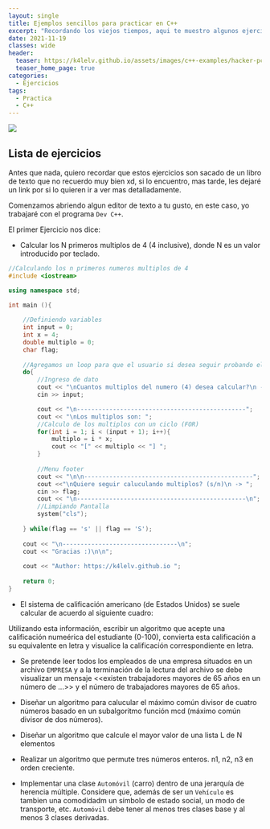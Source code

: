 ```yaml
---
layout: single
title: Ejemplos sencillos para practicar en C++
excerpt: "Recordando los viejos tiempos, aqui te muestro algunos ejercicios buenos para practicar logica de programacion en el lenguaje de C++, Veamos de cuantos eres capaz de resolver."
date: 2021-11-19
classes: wide
header:
  teaser: https://k4lelv.github.io/assets/images/c++-examples/hacker-pc-blue.png
  teaser_home_page: true
categories:
  - Ejercicios
tags:
  - Practica
  - C++
---
```


![](https://k4lelv.github.io/assets/images/c++-examples/vs-code-in-a-computer.jpg)

## Lista de ejercicios

Antes que nada, quiero recordar que estos ejercicios son sacado de un libro de texto que no recuerdo muy bien xd, si lo encuentro, mas tarde, les dejaré un link por si lo quieren ir a ver mas detalladamente.

Comenzamos abriendo algun editor de texto a tu gusto, en este caso, yo trabajaré con el programa `Dev C++`.

El primer Ejercicio nos dice:

* Calcular los N primeros multiplos de 4 (4 inclusive), donde N es un valor introducido por teclado.

```c++
//Calculando los n primeros numeros multiplos de 4
#include <iostream>

using namespace std;

int main (){
	
	//Definiendo variables
	int input = 0;
	int x = 4;
	double multiplo = 0;
	char flag;
	
	//Agregamos un loop para que el usuario si desea seguir probando el codigo lo pueda hacer sin necesidad de volverlo a correr
	do{
		//Ingreso de dato
		cout << "\nCuantos multiplos del numero (4) desea calcular?\n -> ";
		cin >> input;

		cout << "\n-----------------------------------------------";
		cout << "\nLos multiplos son: ";
		//Calculo de los multiplos con un ciclo (FOR)
		for(int i = 1; i < (input + 1); i++){
			multiplo = i * x;
			cout << "[" << multiplo << "] ";
		}
		
		//Menu footer
		cout << "\n\n-----------------------------------------------";
		cout <<"\nQuiere seguir caluculando multiplos? (s/n)\n -> ";
		cin >> flag;
		cout << "\n-----------------------------------------------\n";
		//Limpiando Pantalla
		system("cls");
		
	} while(flag == 's' || flag == 'S');
	
	cout << "\n--------------------------------\n";
	cout << "Gracias :)\n\n";
	
	cout << "Author: https://k4lelv.github.io ";
	
	return 0;
}
```

* El sistema de calificación americano (de Estados Unidos) se suele calcular de acuerdo al siguiente cuadro:


Utilizando esta información, escribir un algoritmo que acepte una calificación numeérica del estudiante (0-100), convierta esta calificación a su equivalente en letra y visualice la calificación correspondiente en letra.


* Se pretende leer todos los empleados de una empresa situados en un archivo `EMPRESA` y a la terminación de la lectura del archivo se debe visualizar un mensaje <<existen trabajadores mayores de 65 años en un número de ...>> y el número de trabajadores mayores de 65 años.


* Diseñar un algoritmo para calucular el máximo común divisor de cuatro números basado en un subalgoritmo función mcd (máximo común divisor de dos números).


* Diseñar un algoritmo que calcule el mayor valor de una lista L de N elementos


* Realizar un algoritmo que permute tres números enteros. n1, n2, n3 en orden creciente.


* Implementar una clase `Automóvil` (carro) dentro de una jerarquía de herencia múltiple. Considere que, además de ser un `Vehículo` es tambien una comodidadm un símbolo de estado social, un modo de transporte, etc. `Automóvil` debe tener al menos tres clases base y al menos 3 clases derivadas.